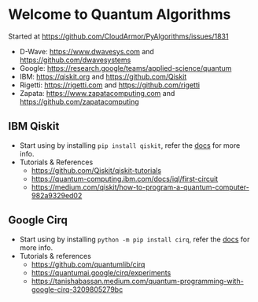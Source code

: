 # Welcome to Quantum Algorithms

Started at https://github.com/CloudArmor/PyAlgorithms/issues/1831

* D-Wave: https://www.dwavesys.com and https://github.com/dwavesystems
* Google: https://research.google/teams/applied-science/quantum
* IBM: https://qiskit.org and https://github.com/Qiskit
* Rigetti: https://rigetti.com and https://github.com/rigetti
* Zapata: https://www.zapatacomputing.com and https://github.com/zapatacomputing

## IBM Qiskit
- Start using by installing `pip install qiskit`, refer the [docs](https://qiskit.org/documentation/install.html) for more info.
- Tutorials & References
  - https://github.com/Qiskit/qiskit-tutorials
  - https://quantum-computing.ibm.com/docs/iql/first-circuit
  - https://medium.com/qiskit/how-to-program-a-quantum-computer-982a9329ed02

## Google Cirq
- Start using by installing `python -m pip install cirq`, refer the [docs](https://quantumai.google/cirq/start/install) for more info.
- Tutorials & references
  - https://github.com/quantumlib/cirq
  - https://quantumai.google/cirq/experiments
  - https://tanishabassan.medium.com/quantum-programming-with-google-cirq-3209805279bc
